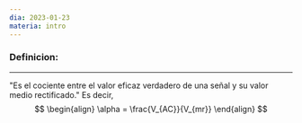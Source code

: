 ```yaml
---
dia: 2023-01-23
materia: intro
---
```

### **Definicion:**
---
"Es el cociente entre el valor eficaz verdadero de una señal y su valor medio rectificado."
Es decir,
$$
\begin{align}
\alpha = \frac{V_{AC}}{V_{mr}}
\end{align}
$$
